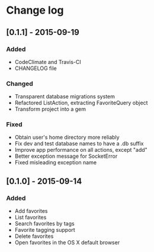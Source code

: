 # Change log

## [0.1.1] - 2015-09-19
### Added
- CodeClimate and Travis-CI
- CHANGELOG file

### Changed
- Transparent database migrations system
- Refactored ListAction, extracting FavoriteQuery object
- Transform project into a gem

### Fixed
- Obtain user's home directory more reliably
- Fix dev and test database names to have a .db suffix
- Improve app performance on all actions, except "add"
- Better exception message for SocketError
- Fixed misleading exception name

## [0.1.0] - 2015-09-14
### Added
- Add favorites
- List favorites
- Search favorites by tags
- Favorite tagging support
- Delete favorites
- Open favorites in the OS X default browser
